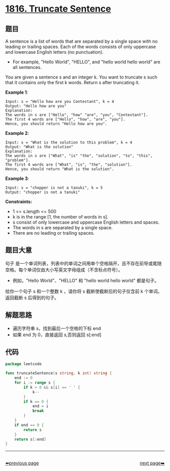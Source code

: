 # [1816. Truncate Sentence](https://leetcode.com/problems/truncate-sentence/)

## 题目

A sentence is a list of words that are separated by a single space with no leading or trailing spaces. Each of the words consists of only uppercase and lowercase English letters (no punctuation).

- For example, "Hello World", "HELLO", and "hello world hello world" are all sentences.

You are given a sentence s and an integer k. You want to truncate s such that it contains only the first k words. Return s after truncating it.

**Example 1**:

    Input: s = "Hello how are you Contestant", k = 4
    Output: "Hello how are you"
    Explanation:
    The words in s are ["Hello", "how" "are", "you", "Contestant"].
    The first 4 words are ["Hello", "how", "are", "you"].
    Hence, you should return "Hello how are you".

**Example 2**:

    Input: s = "What is the solution to this problem", k = 4
    Output: "What is the solution"
    Explanation:
    The words in s are ["What", "is" "the", "solution", "to", "this", "problem"].
    The first 4 words are ["What", "is", "the", "solution"].
    Hence, you should return "What is the solution".

**Example 3**:

    Input: s = "chopper is not a tanuki", k = 5
    Output: "chopper is not a tanuki"

**Constraints:**

- 1 <= s.length <= 500
- k is in the range [1, the number of words in s].
- s consist of only lowercase and uppercase English letters and spaces.
- The words in s are separated by a single space.
- There are no leading or trailing spaces.

## 题目大意

句子 是一个单词列表，列表中的单词之间用单个空格隔开，且不存在前导或尾随空格。每个单词仅由大小写英文字母组成（不含标点符号）。

- 例如，"Hello World"、"HELLO" 和 "hello world hello world" 都是句子。

给你一个句子 s 和一个整数 k ，请你将 s 截断使截断后的句子仅含前 k 个单词。返回截断 s 后得到的句子。

## 解题思路

- 遍历字符串 s，找到最后一个空格的下标 end
- 如果 end 为 0，直接返回 s,否则返回 s[:end]

## 代码

```go
package leetcode

func truncateSentence(s string, k int) string {
	end := 0
	for i := range s {
		if k > 0 && s[i] == ' ' {
			k--
		}
		if k == 0 {
			end = i
			break
		}
	}
	if end == 0 {
		return s
	}
	return s[:end]
}
```



----------------------------------------------
<div style="display: flex;justify-content: space-between;align-items: center;">
<p><a href="https://books.halfrost.com/leetcode/ChapterFour/1700~1799/1791.Find-Center-of-Star-Graph/">⬅️previous page</a></p>
<p><a href="https://books.halfrost.com/leetcode/ChapterFour/1800~1899/1818.Minimum-Absolute-Sum-Difference/">next page➡️</a></p>
</div>
